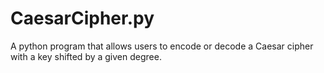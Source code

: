 # CaesarCipher.py
A python program that allows users to encode or decode a Caesar cipher with a key shifted by a given degree.
